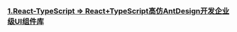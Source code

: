 ### [1.React-TypeScript => React+TypeScript高仿AntDesign开发企业级UI组件库](https://coding.imooc.com/class/428.html)
